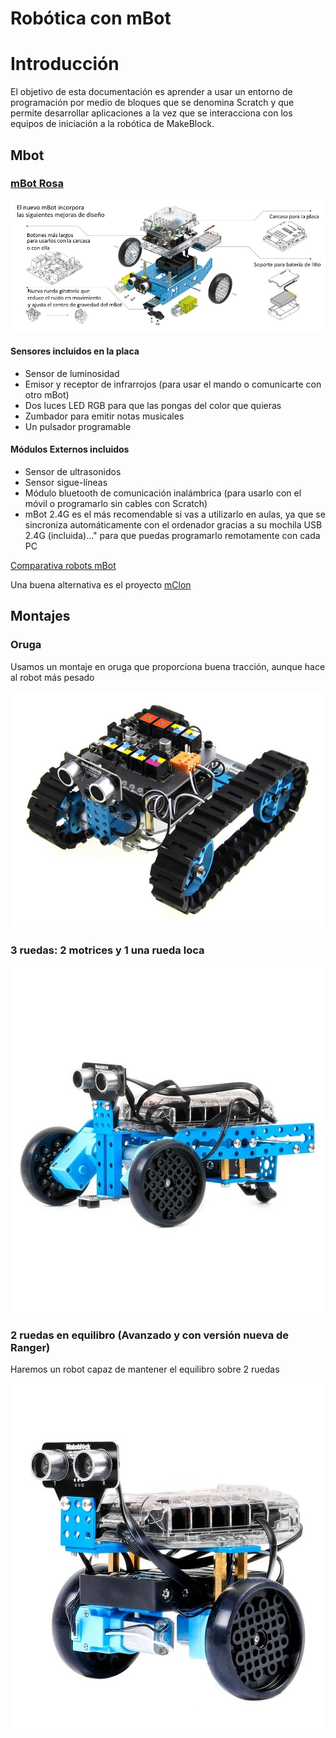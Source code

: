 # Robótica con mBot

# Introducción

El objetivo de esta documentación es aprender a usar un entorno de programación por medio de bloques que se denomina Scratch y que permite desarrollar aplicaciones a la vez que se interacciona con los equipos de iniciación a la robótica de MakeBlock.


## Mbot

### [mBot Rosa](https://www.makeblock.es/productos/mbot_bluetooth_rosa/)


![mBot](./images/new_mbot.jpg)

#### Sensores incluidos en la placa
* Sensor de luminosidad
* Emisor y receptor de infrarrojos (para usar el mando o comunicarte con otro mBot)
* Dos luces LED RGB para que las pongas del color que quieras
* Zumbador para emitir notas musicales
* Un pulsador programable

#### Módulos Externos incluidos
* Sensor de ultrasonidos
* Sensor sigue-líneas
* Módulo bluetooth de comunicación inalámbrica (para usarlo con el móvil o programarlo sin cables con Scratch)
* mBot 2.4G es el más recomendable si vas a utilizarlo en aulas, ya que se sincroniza automáticamente con el ordenador gracias a su mochila USB 2.4G (incluida)..." para que puedas programarlo remotamente con cada PC

[Comparativa robots mBot](http://www.makeblock.es/foro/topic/29/que-version-de-robot-educativo-mbot-compro)

Una buena alternativa es el proyecto [mClon](./mClon.md)


## Montajes

### Oruga

Usamos un montaje en oruga que proporciona buena tracción, aunque hace al robot más pesado

![oruga](./images/robtmk3.jpg)

### 3 ruedas: 2 motrices y 1 una rueda loca

![3ruedas](./images/mBot-Ranger-Transformable-STEM-Educational-Robot-Kit-04-500x554.jpg)

### 2 ruedas en equilibro (Avanzado y con versión nueva de Ranger)

Haremos un robot capaz de mantener el equilibro sobre 2 ruedas 

![equilibrista](./images/mBot-Ranger-Transformable-STEM-Educational-Robot-Kit-05-500x554.jpg)

